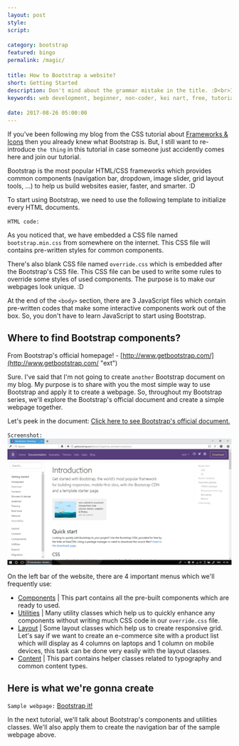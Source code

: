 ```yaml
---
layout: post
style:
script:

category: bootstrap
featured: bingo
permalink: /magic/

title: How to Bootstrap a website?
short: Getting Started
description: Don't mind about the grammar mistake in the title. :D<br>I know that "Bootstrap" is not a verb but it just looks Ok in my English. :D<br>Bootstrap is something magical to the one who is in love with HTML, CSS and an easy life. :D
keywords: web development, beginner, non-coder, kei nart, free, tutorial, coding, programming, code nart, html, css, bootstrap, getting started

date: 2017-08-26 05:00:00
---
```


If you've been following my blog from the CSS tutorial about
[Frameworks & Icons](https://codenart.github.io/css/2017/08/24/css-14-frameworks-icons.html "ext")
then you already knew what Bootstrap is. But, I still want to re-introduce `the
thing` in this tutorial in case someone just accidently comes here and join our tutorial.

Bootstrap is the most popular HTML/CSS frameworks which provides common components
(navigation bar, dropdown, image slider, grid layout tools, ...) to help us build
websites easier, faster, and smarter. :D

To start using Bootstrap, we need to use the following template to initialize
every HTML documents.

`HTML code:`
<script src="https://gist.github.com/codenart/6efb4d9dbe8577033631e7ee012874d8.js">
</script>

As you noticed that, we have embedded a CSS file named `bootstrap.min.css` from
somewhere on the internet. This CSS file will contains pre-written styles for
common components.

There's also blank CSS file named `override.css` which is embedded after the
Bootstrap's CSS file. This CSS file can be used to write some rules to override
some styles of used components. The purpose is to make our webpages look unique. :D

At the end of the `<body>` section, there are 3 JavaScript files which contain
pre-written codes that make some interactive components work out of the box.
So, you don't have to learn JavaScript to start using Bootstrap.

## Where to find Bootstrap components?

From Bootstrap's official homepage! - [http://www.getbootstrap.com/](http://www.getbootstrap.com/ "ext")

Sure. I've said that I'm not going to create `another` Bootstrap document on my
blog. My purpose is to share with you the most simple way to use Bootstrap and
apply it to create a webpage. So, throughout my Bootstrap series, we'll explore
the Bootstrap's official document and create a simple webpage together.

Let's peek in the document:
[Click here to see Bootstrap's official document.](http://getbootstrap.com/docs/4.0/getting-started/introduction/ "ext")

`Screenshot:`
![bootstrap's homepage](/images/bootstrap/1/official.jpg)

On the left bar of the website, there are 4 important menus which we'll frequently
use:

- [Components](http://getbootstrap.com/docs/4.0/components/alerts/ "ext") | This
part contains all the pre-built components which are ready to used.
- [Utilities](http://getbootstrap.com/docs/4.0/utilities/borders/ "ext") | Many
utility classes which help us to quickly enhance any components without writing
much CSS code in our `override.css` file.
- [Layout](http://getbootstrap.com/docs/4.0/layout/overview/ "ext") | Some layout
classes which help us to create responsive grid. Let's say if we want to create
an e-commerce site with a product list which will display as 4 columns on laptops
and 1 column on mobile devices, this task can be done very easily with the layout
classes.
- [Content](http://getbootstrap.com/docs/4.0/content/reboot/ "ext") | This part
 contains helper classes related to typography and common content types.

## Here is what we're gonna create

`Sample webpage:` [Bootstrap it!](https://codepen.io/codenart/full/bYvVNy/ "ext")

In the next tutorial, we'll talk about Bootstrap's components and utilities
classes. We'll also apply them to create the navigation bar of the sample
webpage above.
